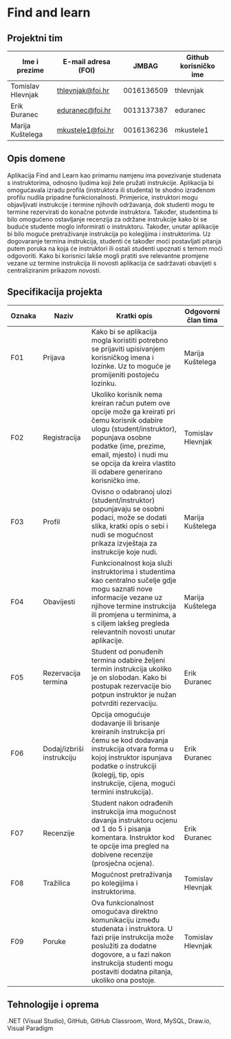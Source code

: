 # Find and learn

## Projektni tim

Ime i prezime | E-mail adresa (FOI) | JMBAG | Github korisničko ime
------------  | ------------------- | ----- | ---------------------
Tomislav Hlevnjak | thlevnjak@foi.hr | 0016136509 | thlevnjak
Erik Đuranec | eduranec@foi.hr  | 0013137387 | eduranec
Marija Kuštelega | mkustele1@foi.hr | 0016136236 | mkustele1

## Opis domene
Aplikacija Find and Learn kao primarnu namjenu ima povezivanje studenata s instruktorima, odnosno ljudima koji žele pružati instrukcije. Aplikacija bi omogućavala izradu profila (instruktora ili studenta) te shodno izrađenom profilu nudila pripadne funkcionalnosti. Primjerice, instruktori mogu objavljivati instrukcije i termine njihovih održavanja, dok studenti mogu te termine rezervirati do konačne potvrde instruktora. Također, studentima bi bilo omogućeno ostavljanje recenzija za održane instrukcije kako bi se buduće studente moglo informirati o instruktoru. Također, unutar aplikacije bi bilo moguće pretraživanje instrukcija po kolegijima i instruktorima. Uz dogovaranje termina instrukcija, studenti će također moći postavljati pitanja putem poruka na koja će instruktori ili ostali studenti upoznati s temom moći odgovoriti. Kako bi korisnici lakše mogli pratiti sve relevantne promjene vezane uz termine instrukcija ili novosti aplikacija će sadržavati obavijeti s centraliziranim prikazom novosti.

## Specifikacija projekta

Oznaka | Naziv | Kratki opis | Odgovorni član tima
------ | ----- | ----------- | -------------------
F01 | Prijava | Kako bi se aplikacija mogla koristiti potrebno se prijaviti upisivanjem korisničkog imena i lozinke. Uz to moguće je promijeniti postojeću lozinku. | Marija Kuštelega
F02 | Registracija | Ukoliko korisnik nema kreiran račun putem ove opcije može ga kreirati pri čemu korisnik odabire ulogu (student/instruktor), popunjava osobne podatke (ime, prezime, email, mjesto) i nudi mu se opcija da kreira vlastito ili odabere generirano korisničko ime. | Tomislav Hlevnjak
F03 | Profil | Ovisno o odabranoj ulozi (student/instruktor) popunjavaju se osobni podaci, može se dodati slika, kratki opis o sebi i nudi se mogućnost prikaza izvještaja za instrukcije koje nudi. | Marija Kuštelega
F04 | Obavijesti| Funkcionalnost koja služi instruktorima i studentima kao centralno sučelje gdje mogu saznati nove informacije vezane uz njihove termine instrukcija ili promjena u terminima, a s ciljem lakšeg pregleda relevantnih novosti unutar aplikacije. | Marija Kuštelega
F05 | Rezervacija termina | Student od ponuđenih termina odabire željeni termin instrukcija ukoliko je on slobodan. Kako bi postupak rezervacije bio potpun instruktor je nužan potvrditi rezervaciju. | Erik Đuranec
F06 | Dodaj/izbriši instrukciju | Opcija omogućuje dodavanje ili brisanje kreiranih instrukcija pri čemu se kod dodavanja instrukcija otvara forma u kojoj instruktor ispunjava podatke o instrukciji (kolegij, tip, opis instrukcije, cijena, mogući termini instrukcija). | Erik Đuranec
F07 | Recenzije | Student nakon odrađenih instrukcija ima mogućnost davanja instruktoru ocjenu od 1 do 5 i pisanja komentara. Instruktor kod te opcije ima pregled na dobivene recenzije (prosječna ocjena). | Erik Đuranec
F08 | Tražilica | Mogućnost pretraživanja po kolegijima i instruktorima. | Tomislav Hlevnjak
F09 | Poruke | Ova funkcionalnost omogućava direktno komunikaciju između studenata i instruktora. U fazi prije instrukcija može poslužiti za dodatne dogovore, a u fazi nakon instrukcija studenti mogu postaviti dodatna pitanja, ukoliko ona postoje. | Tomislav Hlevnjak

## Tehnologije i oprema
.NET (Visual Studio), GitHub, GitHub Classroom, Word, MySQL, Draw.io, Visual Paradigm
